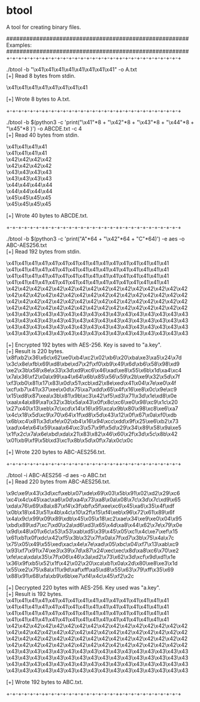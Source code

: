 # btool
A tool for creating binary files.

#######################################################\
Examples:\
#######################################################\
+-+-+-+-+-+-++-+-+-+-+-+-+-+-+-+-+-+-++-+-+-+-+-+-+-+-+-+-+


./btool -b "\x41\x41\x41\x41\x41\x41\x41\x41" -o A.txt\
[+] Read 8 bytes from stdin.


\x41\x41\x41\x41\x41\x41\x41\x41


[+] Wrote 8 bytes to A.txt.


+-+-+-+-+-+-++-+-+-+-+-+-+-+-+-+-+-+-++-+-+-+-+-+-+-+-+-+-+


./btool -b $(python3 -c 'print("\x41"*8 + "\x42"*8 + "\x43"*8 + "\x44"*8 + "\x45"*8 )') -o ABCDE.txt -c 4\
[+] Read 40 bytes from stdin.


\x41\x41\x41\x41\
\x41\x41\x41\x41\
\x42\x42\x42\x42\
\x42\x42\x42\x42\
\x43\x43\x43\x43\
\x43\x43\x43\x43\
\x44\x44\x44\x44\
\x44\x44\x44\x44\
\x45\x45\x45\x45\
\x45\x45\x45\x45


[+] Wrote 40 bytes to ABCDE.txt.

+-+-+-+-+-+-++-+-+-+-+-+-+-+-+-+-+-+-++-+-+-+-+-+-+-+-+-+-+


./btool -b $(python3 -c 'print("A"*64 + "\x42"*64 + "C"*64)') -e aes -o ABC-AES256.txt\
[+] Read 192 bytes from stdin.

\x41\x41\x41\x41\x41\x41\x41\x41\x41\x41\x41\x41\x41\x41\x41\x41
\x41\x41\x41\x41\x41\x41\x41\x41\x41\x41\x41\x41\x41\x41\x41\x41
\x41\x41\x41\x41\x41\x41\x41\x41\x41\x41\x41\x41\x41\x41\x41\x41
\x41\x41\x41\x41\x41\x41\x41\x41\x41\x41\x41\x41\x41\x41\x41\x41
\x42\x42\x42\x42\x42\x42\x42\x42\x42\x42\x42\x42\x42\x42\x42\x42
\x42\x42\x42\x42\x42\x42\x42\x42\x42\x42\x42\x42\x42\x42\x42\x42
\x42\x42\x42\x42\x42\x42\x42\x42\x42\x42\x42\x42\x42\x42\x42\x42
\x42\x42\x42\x42\x42\x42\x42\x42\x42\x42\x42\x42\x42\x42\x42\x42
\x43\x43\x43\x43\x43\x43\x43\x43\x43\x43\x43\x43\x43\x43\x43\x43
\x43\x43\x43\x43\x43\x43\x43\x43\x43\x43\x43\x43\x43\x43\x43\x43
\x43\x43\x43\x43\x43\x43\x43\x43\x43\x43\x43\x43\x43\x43\x43\x43
\x43\x43\x43\x43\x43\x43\x43\x43\x43\x43\x43\x43\x43\x43\x43\x43

[+] Encrypted 192 bytes with AES-256. Key is saved to "a.key".\
[+] Result is 220 bytes.\
\x8f\xb2\x36\x6c\x62\xe0\xb4\xc2\x02\xb6\x20\xba\xe3\xa5\x24\x7d
\x3c\x8e\xfb\x69\xd8\xbe\xd7\x2f\xf0\xb9\x49\x6d\xb6\x58\x98\xd9
\xe2\x3b\x58\x8e\x33\x3d\xd9\xc6\x46\xad\xe8\x55\x6b\x1d\xa4\xc4
\x7a\x36\xf2\x0a\x99\xa4\x64\x6b\x85\x56\x59\x2b\xe9\x32\x5d\x7f
\xf3\xb0\x81\x17\x83\x0d\x51\xcb\xd2\x8e\xed\x41\x04\x7e\xe0\x4f
\xcf\xb7\x41\x37\xee\x0d\x75\xa7\xdd\x65\x4f\x16\xe8\x0c\x9e\xc9
\x15\xd8\x87\xea\x3b\x81\x9b\xc3\x42\xf5\xd3\x71\x3d\x1e\xd8\x0e
\xaa\x4a\x89\xa1\x32\x3b\x5a\x43\x0f\x8c\xc6\xe0\x98\xc9\x1c\x20
\x27\x40\x13\xeb\x7c\xcd\x14\x16\x95\xca\x9b\x80\x98\xc8\xe6\xa7
\x4c\x18\x5d\xc9\x70\x64\x1f\xd8\x5d\x43\x12\x0f\x67\x0a\xf0\xdb
\x6b\xc4\x81\x3d\xfe\x02\xb4\x16\x94\xcc\xdd\x9f\x25\xe6\xb2\x73
\xad\x4e\x64\x59\xaa\x64\xc3\x57\x9f\x5d\x29\x34\x89\x58\x9a\xe5
\x1f\x2c\x7a\x6e\xbd\xda\x21\x83\x82\x46\x60\x2f\x3d\x5c\x8b\x42
\x01\xb9\xf9\x5b\xd3\xc1\x8b\x5d\x0f\x7a\x0c\x0c

[+] Wrote 220 bytes to ABC-AES256.txt.


+-+-+-+-+-+-++-+-+-+-+-+-+-+-+-+-+-+-++-+-+-+-+-+-+-+-+-+-+


./btool -i ABC-AES256 -d aes -o ABC.txt\
[+] Read 220 bytes from ABC-AES256.txt.

\x9c\xe9\x43\x3d\xcf\xeb\x07\xde\x69\x03\x5b\x91\x02\xd2\x29\xc6
\xc4\x4c\x45\xac\xa6\x0d\xa4\x73\xa8\x0a\x08\x7c\x3d\x7c\xd9\x65
\xda\x76\x69\x8a\x87\xf4\x3f\xbf\x5f\xee\xc6\x45\xa6\x35\x4f\xdf
\x0b\x18\x43\x51\x4b\x4c\x10\x2f\x15\xf4\xeb\x96\x72\x61\x89\x6f
\x4a\x9c\x99\x09\x89\xdb\x45\x05\x18\xc2\xae\x34\xe9\xe0\x04\x95
\xbd\x89\xd7\xc7\xd0\x2a\xd6\xd3\x65\x4d\xa8\x44\x62\x7e\x79\x0e
\x9d\x48\x01\x6c\x53\x53\xab\xd5\x39\x45\x05\xc1\x4c\xe7\xef\x15
\x61\xb1\x0f\xdc\x42\xf5\x3b\x32\x7f\x0a\x7f\xd7\x3b\x75\x4a\x7c
\x75\x05\x49\x55\xed\xac\x4e\x7e\xad\x05\xbc\x04\xf7\x13\xab\xc9
\x93\xf7\x91\x74\xe3\x39\x7d\x87\x24\xec\xec\x8d\xa8\xc6\x70\xe2
\xfe\xca\xda\x35\x7f\x06\x46\x3a\xd2\x73\x62\x3d\xcf\x9d\xd1\x1e
\x36\x9f\xb5\x52\x1f\x42\x02\x20\xca\xb1\x0a\x2d\x80\xe8\xe3\x1d
\x55\xe2\x75\x8a\x11\x9d\xaf\xff\xa5\xd8\x55\x63\x79\xff\x35\x69
\x88\x91\x68\xfa\xb9\x6b\xe7\xf4\x4c\x45\xf2\x2c

[+] Decrypted 220 bytes with AES-256. Key used was "a.key".\
[+] Result is 192 bytes.\
\x41\x41\x41\x41\x41\x41\x41\x41\x41\x41\x41\x41\x41\x41\x41\x41
\x41\x41\x41\x41\x41\x41\x41\x41\x41\x41\x41\x41\x41\x41\x41\x41
\x41\x41\x41\x41\x41\x41\x41\x41\x41\x41\x41\x41\x41\x41\x41\x41
\x41\x41\x41\x41\x41\x41\x41\x41\x41\x41\x41\x41\x41\x41\x41\x41
\x42\x42\x42\x42\x42\x42\x42\x42\x42\x42\x42\x42\x42\x42\x42\x42
\x42\x42\x42\x42\x42\x42\x42\x42\x42\x42\x42\x42\x42\x42\x42\x42
\x42\x42\x42\x42\x42\x42\x42\x42\x42\x42\x42\x42\x42\x42\x42\x42
\x42\x42\x42\x42\x42\x42\x42\x42\x42\x42\x42\x42\x42\x42\x42\x42
\x43\x43\x43\x43\x43\x43\x43\x43\x43\x43\x43\x43\x43\x43\x43\x43
\x43\x43\x43\x43\x43\x43\x43\x43\x43\x43\x43\x43\x43\x43\x43\x43
\x43\x43\x43\x43\x43\x43\x43\x43\x43\x43\x43\x43\x43\x43\x43\x43
\x43\x43\x43\x43\x43\x43\x43\x43\x43\x43\x43\x43\x43\x43\x43\x43

[+] Wrote 192 bytes to ABC.txt.


+-+-+-+-+-+-++-+-+-+-+-+-+-+-+-+-+-+-++-+-+-+-+-+-+-+-+-+-+
